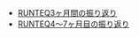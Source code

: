 - [RUNTEQ3ヶ月間の振り返り](/lookback_runteq/runteq04_06.md)
- [RUNTEQ4〜7ヶ月目の振り返り](/lookback_runteq/runteq07_10.md)
